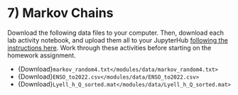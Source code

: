 # 7) Markov Chains


Download the following data files to your computer. Then, download each lab activity notebook, and upload them all to your JupyterHub [following the instructions here](/resources/b-learning-jupyter.md). Work through these activities before starting on the homework assignment.

* {Download}`markov_random4.txt</modules/data/markov_random4.txt>`
* {Download}`ENSO_to2022.csv</modules/data/ENSO_to2022.csv>`
* {Download}`Lyell_h_Q_sorted.mat</modules/data/Lyell_h_Q_sorted.mat>`

